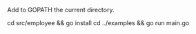Add to GOPATH the current directory.

cd src/employee && go install
cd ../examples && go run main.go